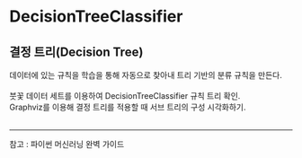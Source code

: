 # DecisionTreeClassifier
## 결정 트리(Decision Tree)
데이터에 있는 규칙을 학습을 통해 자동으로 찾아내 트리 기반의 분류 규칙을 만든다.
<br><br>
붓꽃 데이터 세트를 이용하여 DecisionTreeClassifier 규칙 트리 확인.  
Graphviz를 이용해 결정 트리를 적용할 때 서브 트리의 구성 시각화하기.
<br><br>
<hr>
참고 : 파이썬 머신러닝 완벽 가이드 
